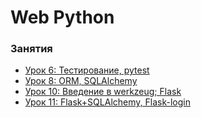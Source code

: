 # Web Python


### Занятия

- [Урок 6: Тестирование, pytest](lessons/lesson.6/)
- [Урок 8: ORM, SQLAlchemy](lessons/lesson.8/)
- [Урок 10: Введение в werkzeug; Flask](lessons/lesson.10/)
- [Урок 11: Flask+SQLAlchemy, Flask-login](lessons/lesson.11/)
